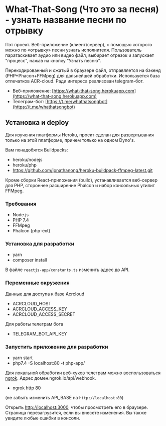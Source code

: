 # What-That-Song (Что это за песня) - узнать название песни по отрывку

Пэт проект. Веб-приложение (клиент\сервер), с помощью которого
можно по «отрывку» песни узнать исполнителя. Пользователь
паратаскивает аудио или видео файл, выбирает отрезок и запускает "процесс", нажав на кнопку "Узнать песню".

Перекодированный и сжатый в браузере файл, отправляется на бэкенд (PHP+Phacon+FFMpeg) для дальнейшей обработки. Используется база отпечатков ACR-cloud. Ради интереса реализован telegram-бот.

- Веб-приложение: [https://what-that-song.herokuapp.com](https://what-that-song.herokuapp.com)
- Телеграм-бот: [https://t.me/whathatsongbot](https://t.me/whathatsongbot)

## Установка и deploy

Для изучения платформы Heroku, проект сделан для развертывания только на этой платформе, причем только на одном Dyno's.

Вам понадобятся Buildpacks:

- heroku/nodejs
- heroku/php
- https://github.com/jonathanong/heroku-buildpack-ffmpeg-latest.git

Кроме сборки React-приложения (build), устанавливается веб-сервер для PHP, стороннее расширение Phalcon и
набор консольных утилит FFMpeg.

### Требования

- Node.js
- PHP 7.4
- FFMpeg
- Phalcon (php-ext)

### Установка для разработки

- yarn
- composer install

В файле `reactjs-app/constants.ts` изменить адрес до API.

### Переменные окружения

Данные для доступа к базе Acrcloud

- ACRCLOUD_HOST
- ACRCLOUD_ACCESS_KEY
- ACRCLOUD_ACCESS_SECRET

Для работы телеграм бота

- TELEGRAM_BOT_API_KEY

### Запустить приложение для разработки


- yarn start
- php7.4 -S localhost:80 -t php-app/

Для локальной обработки веб-хуков телеграм можно воспользоваться [ngrok](https://ngrok.com/). Адрес домен.ngrok.io/api/webhook.

- ngrok http 80

(не забыть изменить API_BASE на `http://localhost:80`)

Открыть [http://localhost:3000](http://localhost:3000), чтобы просмотреть его в браузере.
Страница перезагрузится, если вы внесете изменения. Вы также увидите любые ошибки в консоли.
